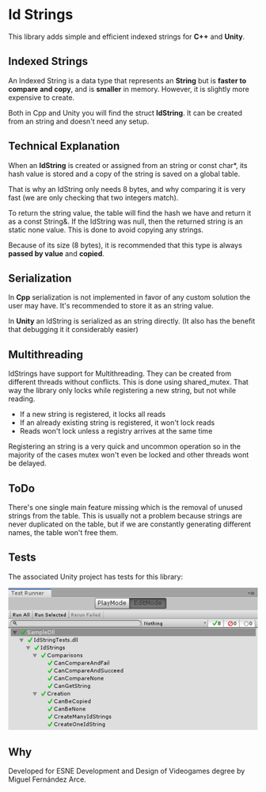 # Id Strings

This library adds simple and efficient indexed strings for **C++** and **Unity**.

## Indexed Strings

An Indexed String is a data type that represents an **String** but is **faster to compare and copy**, and is **smaller** in memory. However, it is slightly more expensive to create.

Both in Cpp and Unity you will find the struct **IdString**. It can be created from an string and doesn't need any setup.

## Technical Explanation

When an **IdString** is created or assigned from an string or const char*, its hash value is stored and a copy of the string is saved on a global table.

That is why an IdString only needs 8 bytes, and why comparing it is very fast (we are only checking that two integers match).

To return the string value, the table will find the hash we have and return it as a const String&. If the IdString was null, then the returned string is an static none value. This is done to avoid copying any strings.

Because of its size (8 bytes), it is recommended that this type is always **passed by value** and **copied**.

## Serialization

In **Cpp** serialization is not implemented in favor of any custom solution the user may have. It's recommended to store it as an string value.

In **Unity** an IdString is serialized as an string directly. (It also has the benefit that debugging it it considerably easier)

## Multithreading

IdStrings have support for Multithreading. They can be created from different threads without conflicts.
This is done using shared_mutex. That way the library only locks while registering a new string, but not while reading.

- If a new string is registered, it locks all reads
- If an already existing string is registered, it won't lock reads
- Reads won't lock unless a registry arrives at the same time

Registering an string is a very quick and uncommon operation so in the majority of the cases mutex won't even be locked and other threads wont be delayed.

## ToDo

There's one single main feature missing which is the removal of unused strings from the table. This is usually not a problem because strings are never duplicated on the table, but if we are constantly generating different names, the table won't free them.

## Tests

The associated Unity project has tests for this library:

![Tests](Docs/Tests.png)



## Why

Developed for ESNE Development and Design of Videogames degree by Miguel Fernández Arce.
